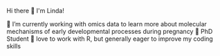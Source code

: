 Hi there 👋 I'm Linda!

🏃 I’m currently working with omics data to learn more about molecular mechanisms of early developmental processes during pregnancy
🌱 PhD Student 
💖 love to work with R, but generally eager to improve my coding skills
